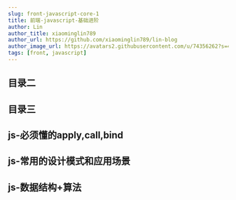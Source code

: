 ```yaml
---
slug: front-javascript-core-1
title: 前端-javascript-基础进阶
author: Lin
author_title: xiaominglin789
author_url: https://github.com/xiaominglin789/lin-blog
author_image_url: https://avatars2.githubusercontent.com/u/74356262?s=400&u=51bc963a308dd3748ba5133c9cfd29eb3bc0c207&v=4
tags: [front, javascript]
---
```


## 目录二


<!--truncate-->



## 目录三

## js-必须懂的apply,call,bind

## js-常用的设计模式和应用场景

## js-数据结构+算法
